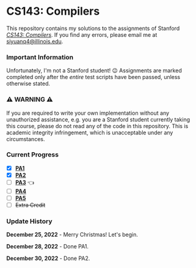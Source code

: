 # CS143: Compilers

This repository contains my solutions to the assignments of Stanford
[*CS143: Compilers*](https://web.stanford.edu/class/cs143/). If you find any errors, please
email me at siyuanq4@illinois.edu.

### Important Information

Unfortunately, I'm not a Stanford student! :wink: Assignments are marked completed only after the *entire* test scripts have been
passed, unless otherwise stated.

### :warning: WARNING :warning:

If you are required to write your own implementation without any unauthorized assistance, e.g. you are a Stanford student currently taking this course, please do not read any of the code in this repository. This is academic integrity infringement, which is unacceptable under any circumstances.

### Current Progress

- [x] [**PA1**](https://github.com/Brant-Skywalker/CS143/tree/master/PA1)
- [x] [**PA2**](https://github.com/Brant-Skywalker/CS143/tree/master/PA2)
- [ ] [**PA3**](https://github.com/Brant-Skywalker/CS143/tree/master/PA3)  :point_left:
- [ ] [**PA4**](https://github.com/Brant-Skywalker/CS143/tree/master/PA4)
- [ ] [**PA5**](https://github.com/Brant-Skywalker/CS143/tree/master/PA5)
- [ ] ~~Extra Credit~~

### Update History

**December 25, 2022** - Merry Christmas! Let's begin.

**December 28, 2022** - Done PA1.

**December 30, 2022** - Done PA2.
